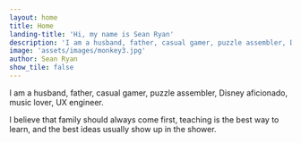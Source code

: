 ```yaml
---
layout: home
title: Home
landing-title: 'Hi, my name is Sean Ryan'
description: 'I am a husband, father, casual gamer, puzzle assembler, Disney aficionado, music lover, and UX engineer.'
image: 'assets/images/monkey3.jpg'
author: Sean Ryan
show_tile: false
---
```


I am a husband, father, casual gamer, puzzle assembler, Disney aficionado, music lover, UX engineer.

I believe that family should always come first, teaching is the best way to learn, and the best ideas usually show up in the shower.
